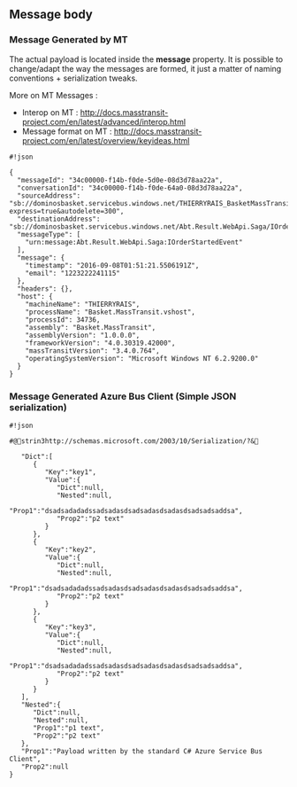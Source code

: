 ## Message body

### Message Generated by MT 

The actual payload is located inside the **message** property. It is possible to change/adapt the way the messages are formed, it just a matter of naming conventions + serialization tweaks.

More on MT Messages :

* Interop on MT : http://docs.masstransit-project.com/en/latest/advanced/interop.html
* Message format on MT : http://docs.masstransit-project.com/en/latest/overview/keyideas.html

```
#!json

{
  "messageId": "34c00000-f14b-f0de-5d0e-08d3d78aa22a",
  "conversationId": "34c00000-f14b-f0de-64a0-08d3d78aa22a",
  "sourceAddress": "sb://dominosbasket.servicebus.windows.net/THIERRYRAIS_BasketMassTransitvshost_bus_guyyyy8tjxap7im9bdj7xnx3bi?express=true&autodelete=300",
  "destinationAddress": "sb://dominosbasket.servicebus.windows.net/Abt.Result.WebApi.Saga/IOrderStartedEvent",
  "messageType": [
    "urn:message:Abt.Result.WebApi.Saga:IOrderStartedEvent"
  ],
  "message": {
    "timestamp": "2016-09-08T01:51:21.5506191Z",
    "email": "1223222241115"
  },
  "headers": {},
  "host": {
    "machineName": "THIERRYRAIS",
    "processName": "Basket.MassTransit.vshost",
    "processId": 34736,
    "assembly": "Basket.MassTransit",
    "assemblyVersion": "1.0.0.0",
    "frameworkVersion": "4.0.30319.42000",
    "massTransitVersion": "3.4.0.764",
    "operatingSystemVersion": "Microsoft Windows NT 6.2.9200.0"
  }
}
```

### Message Generated Azure Bus Client (Simple JSON serialization) 


```
#!json

#@strin3http://schemas.microsoft.com/2003/10/Serialization/?&

   "Dict":[
      {
         "Key":"key1",
         "Value":{
            "Dict":null,
            "Nested":null,
            "Prop1":"dsadsadadadssadsadasdsadsadasdsadasdsadsadsaddsa",
            "Prop2":"p2 text"
         }
      },
      {
         "Key":"key2",
         "Value":{
            "Dict":null,
            "Nested":null,
            "Prop1":"dsadsadadadssadsadasdsadsadasdsadasdsadsadsaddsa",
            "Prop2":"p2 text"
         }
      },
      {
         "Key":"key3",
         "Value":{
            "Dict":null,
            "Nested":null,
            "Prop1":"dsadsadadadssadsadasdsadsadasdsadasdsadsadsaddsa",
            "Prop2":"p2 text"
         }
      }
   ],
   "Nested":{
      "Dict":null,
      "Nested":null,
      "Prop1":"p1 text",
      "Prop2":"p2 text"
   },
   "Prop1":"Payload written by the standard C# Azure Service Bus Client",
   "Prop2":null
}

```
